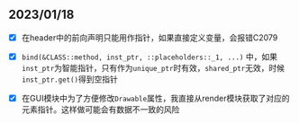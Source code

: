 ## 2023/01/18

- [x] 在header中的前向声明只能用作指针，如果直接定义变量，会报错C2079
- [x] `bind(&CLASS::method, inst_ptr, ::placeholders::_1, ...)` 中，如果`inst_ptr`为智能指针，只有作为`unique_ptr`时有效，`shared_ptr`无效，时候`inst_ptr.get()`得到空指针

- [x] 在GUI模块中为了方便修改`Drawable`属性，我直接从render模块获取了对应的元素指针。这样做可能会有数据不一致的风险

